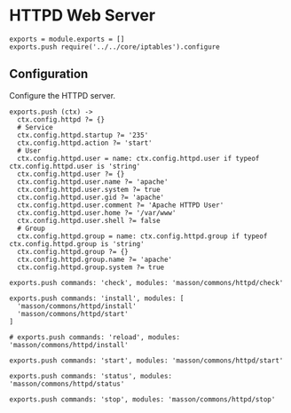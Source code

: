 
# HTTPD Web Server

    exports = module.exports = []
    exports.push require('../../core/iptables').configure

## Configuration

Configure the HTTPD server.

    exports.push (ctx) ->
      ctx.config.httpd ?= {}
      # Service
      ctx.config.httpd.startup ?= '235'
      ctx.config.httpd.action ?= 'start'
      # User
      ctx.config.httpd.user = name: ctx.config.httpd.user if typeof ctx.config.httpd.user is 'string'
      ctx.config.httpd.user ?= {}
      ctx.config.httpd.user.name ?= 'apache'
      ctx.config.httpd.user.system ?= true
      ctx.config.httpd.user.gid ?= 'apache'
      ctx.config.httpd.user.comment ?= 'Apache HTTPD User'
      ctx.config.httpd.user.home ?= '/var/www'
      ctx.config.httpd.user.shell ?= false
      # Group
      ctx.config.httpd.group = name: ctx.config.httpd.group if typeof ctx.config.httpd.group is 'string'
      ctx.config.httpd.group ?= {}
      ctx.config.httpd.group.name ?= 'apache'
      ctx.config.httpd.group.system ?= true

    exports.push commands: 'check', modules: 'masson/commons/httpd/check'

    exports.push commands: 'install', modules: [
      'masson/commons/httpd/install'
      'masson/commons/httpd/start'
    ]

    # exports.push commands: 'reload', modules: 'masson/commons/httpd/install'

    exports.push commands: 'start', modules: 'masson/commons/httpd/start'

    exports.push commands: 'status', modules: 'masson/commons/httpd/status'

    exports.push commands: 'stop', modules: 'masson/commons/httpd/stop'



